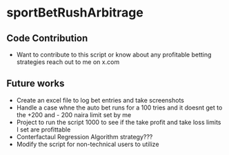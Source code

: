 # sportBetRushArbitrage



## Code Contribution
- Want to contribute to this script or know about any profitable betting strategies reach out to me on x.com

## Future works
- Create an excel file to log bet entries and take screenshots
- Handle a case whne the auto bet runs for a 100 tries and it doesnt get to the +200 and - 200 naira limit  set by me
- Project to run the script 1000 to see if the take profit and take loss limits I set are profittable
- Conterfactaul Regression Algorithm strategy???
- Modify the script for non-technical users to utilize
